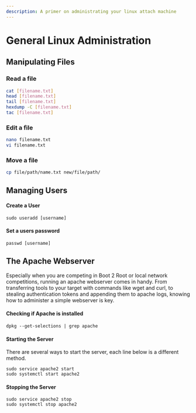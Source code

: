 ```yaml
---
description: A primer on administrating your linux attach machine
---
```


# General Linux Administration

## Manipulating Files

### Read a file

```bash
cat [filename.txt]
head [filename.txt]
tail [filename.txt]
hexdump -C [filename.txt]
tac [filename.txt]
```

### Edit a file 

```bash
nano filename.txt
vi filename.txt
```

### Move a file 

```bash
cp file/path/name.txt new/file/path/
```

## Managing Users

#### Create a User

```text
sudo useradd [username]
```

####  Set a users password

```text
passwd [username] 
```

## The Apache Webserver

Especially when you are competing in Boot 2 Root or local network competitions, running an apache webserver comes in handy. From transferring tools to your target with commands like wget and curl, to stealing authentication tokens and appending them to apache logs, knowing how to administer a simple webserver is key. 

#### Checking if Apache is installed 

```text
dpkg --get-selections | grep apache
```

#### Starting the  Server

There are several ways to start the server, each line below is a different method.

```text
sudo service apache2 start
sudo systemctl start apache2
```

#### Stopping the Server

```text
sudo service apache2 stop
sudo systemctl stop apache2
```



